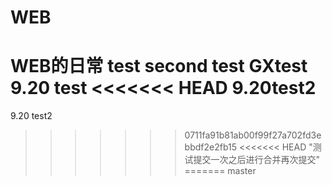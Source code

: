 ﻿# WEB
WEB的日常
test
second test
GXtest
9.20 test
<<<<<<< HEAD
9.20test2
=======
9.20 test2
>>>>>>> 0711fa91b81ab00f99f27a702fd3ebbdf2e2fb15
<<<<<<< HEAD
"测试提交一次之后进行合并再次提交"
=======
>>>>>>> master
